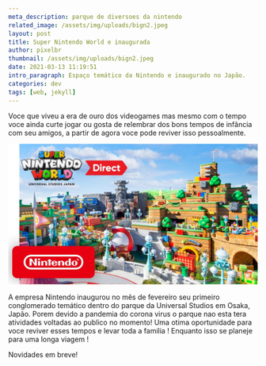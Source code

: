 ```yaml
---
meta_description: parque de diversoes da nintendo
related_image: /assets/img/uploads/bign2.jpeg
layout: post
title: Super Nintendo World e inaugurada
author: pixelbr
thumbnail: /assets/img/uploads/bign2.jpeg
date: 2021-03-13 11:19:51
intro_paragraph: Espaço temático da Nintendo e inaugurado no Japão.
categories: dev
tags: [web, jekyll]
---
```

Voce que viveu a era de ouro dos videogames mas mesmo com o tempo voce ainda curte jogar ou gosta de relembrar dos bons tempos de infância com seu amigos, a partir de agora voce pode reviver isso pessoalmente.


![](/assets/img/uploads/bign4.jpg)



A empresa Nintendo inaugurou no mês de fevereiro seu primeiro conglomerado temático dentro do parque da Universal Studios em Osaka, Japão. Porem devido a pandemia do corona virus o parque nao esta tera atividades voltadas ao publico no momento! Uma otima oportunidade para voce reviver esses tempos e levar toda a familia ! Enquanto isso se planeje para uma longa viagem ! 

Novidades em breve!
